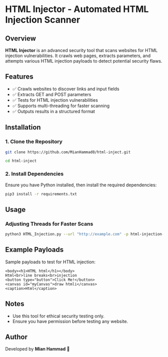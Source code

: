 # HTML Injector - Automated HTML Injection Scanner

## Overview
**HTML Injector** is an advanced security tool that scans websites for HTML injection vulnerabilities. It crawls web pages, extracts parameters, and attempts various HTML injection payloads to detect potential security flaws.

## Features
- ✅ Crawls websites to discover links and input fields
- ✅ Extracts GET and POST parameters
- ✅ Tests for HTML injection vulnerabilities
- ✅ Supports multi-threading for faster scanning
- ✅ Outputs results in a structured format

## Installation
### 1. Clone the Repository
```bash
git clone https://github.com/MianHammad0/html-inject.git

```
```bash
cd html-inject
```

### 2. Install Dependencies
Ensure you have Python installed, then install the required dependencies:
```bash
pip3 install -r requirements.txt
```

## Usage
### Adjusting Threads for Faster Scans 
```bash
python3 HTML_Injection.py --url "http://example.com" -p html-injection-payload.txt -t 20 --crawl
```

## Example Payloads
Sample payloads to test for HTML injection:
```
<body><h1>HTML html</h1></body>
Html<br>line breaks<br>injection
<button type="button">Click Me!</button>
<canvas id="myCanvas">draw htmli</canvas>
<caption>Html</caption>
```

## Notes
- Use this tool for ethical security testing only.
- Ensure you have permission before testing any website.

## Author
Developed by **Mian Hammad** 🚀

